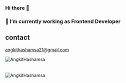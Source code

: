 ### Hi there 👋
### 💬 I’m currently working as Frontend Developer

## contact
[angkithashamsa21@gmail.com](angkithashamsa21@gmail.com)

<div><img align="center" src="https://github-readme-stats.vercel.app/api/top-langs/?username=AngkitHashamsa&layout=compact&hide=html" alt="AngkitHashamsa" /></div>
<br />
<br />
<div><img align="center" src="https://github-readme-stats.vercel.app/api?username=AngkitHashamsa&show_icons=true" alt="AngkitHashamsa" /></div>

<!--
**AngkitHashamsa/AngkitHashamsa** is a ✨ _special_ ✨ repository because its `README.md` (this file) appears on your GitHub profile.


Here are some ideas to get you started:

- 🔭 I’m currently working on ...
- 🌱 I’m currently learning React js
 

- 💬 Ask me about ...
- 📫 How to reach me: ...
- 😄 Pronouns: ...
- ⚡ Fun fact: ...
-->
